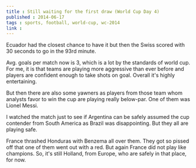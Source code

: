```yaml
---
title : Still waiting for the first draw (World Cup Day 4)
published : 2014-06-17
tags : sports, football, world-cup, wc-2014
link :
---
```


Ecuador had the closest chance to have it but then the Swiss scored with 30 seconds to go in the 93rd minute.

Avg. goals per match now is 3, which is a lot by the standards of world cup. For me, it is that teams are playing more aggressive than ever before and players are confident enough to take shots on goal. Overall it's highly entertaining.

But then there are also some yawners as players from those team whom analysts favor to win the cup are playing really below-par. One of them was Lionel Messi.

I watched the match just to see if Argentina can be safely assumed the cup contender from South America as Brazil was disappointing. But they all are playing safe.

France thrashed Honduras with Benzema all over them. They got so pissed off that one of them went out with a red. But again France did not play like champions. So, it's still Holland, from Europe, who are safely in that place, for now.
